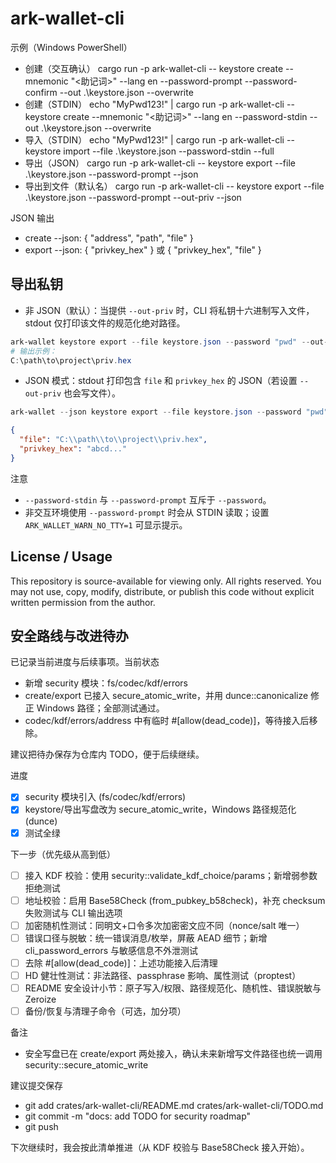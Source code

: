 # ark-wallet-cli

示例（Windows PowerShell）
- 创建（交互确认）
  cargo run -p ark-wallet-cli -- keystore create --mnemonic "<助记词>" --lang en --password-prompt --password-confirm --out .\keystore.json --overwrite
- 创建（STDIN）
  echo "MyPwd123!" | cargo run -p ark-wallet-cli -- keystore create --mnemonic "<助记词>" --lang en --password-stdin --out .\keystore.json --overwrite
- 导入（STDIN）
  echo "MyPwd123!" | cargo run -p ark-wallet-cli -- keystore import --file .\keystore.json --password-stdin --full
- 导出（JSON）
  cargo run -p ark-wallet-cli -- keystore export --file .\keystore.json --password-prompt --json
- 导出到文件（默认名）
  cargo run -p ark-wallet-cli -- keystore export --file .\keystore.json --password-prompt --out-priv --json

JSON 输出
- create --json: { "address", "path", "file" }
- export --json: { "privkey_hex" } 或 { "privkey_hex", "file" }

## 导出私钥

- 非 JSON（默认）：当提供 `--out-priv` 时，CLI 将私钥十六进制写入文件，stdout 仅打印该文件的规范化绝对路径。
```powershell
ark-wallet keystore export --file keystore.json --password "pwd" --out-priv priv.hex
# 输出示例：
C:\path\to\project\priv.hex
```

- JSON 模式：stdout 打印包含 `file` 和 `privkey_hex` 的 JSON（若设置 `--out-priv` 也会写文件）。
```powershell
ark-wallet --json keystore export --file keystore.json --password "pwd" --out-priv priv.hex
```
```json
{
  "file": "C:\\path\\to\\project\\priv.hex",
  "privkey_hex": "abcd..."
}
```

注意
- `--password-stdin` 与 `--password-prompt` 互斥于 `--password`。
- 非交互环境使用 `--password-prompt` 时会从 STDIN 读取；设置 `ARK_WALLET_WARN_NO_TTY=1` 可显示提示。

## License / Usage
This repository is source-available for viewing only. All rights reserved.
You may not use, copy, modify, distribute, or publish this code without
explicit written permission from the author.

## 安全路线与改进待办

已记录当前进度与后续事项。当前状态

- 新增 security 模块：fs/codec/kdf/errors
- create/export 已接入 secure_atomic_write，并用 dunce::canonicalize 修正 Windows 路径；全部测试通过。
- codec/kdf/errors/address 中有临时 #[allow(dead_code)]，等待接入后移除。

建议把待办保存为仓库内 TODO，便于后续继续。

进度
- [x] security 模块引入 (fs/codec/kdf/errors)
- [x] keystore/导出写盘改为 secure_atomic_write，Windows 路径规范化 (dunce)
- [x] 测试全绿

下一步（优先级从高到低）
- [ ] 接入 KDF 校验：使用 security::validate_kdf_choice/params；新增弱参数拒绝测试
- [ ] 地址校验：启用 Base58Check (from_pubkey_b58check)，补充 checksum 失败测试与 CLI 输出选项
- [ ] 加密随机性测试：同明文+口令多次加密密文应不同（nonce/salt 唯一）
- [ ] 错误口径与脱敏：统一错误消息/枚举，屏蔽 AEAD 细节；新增 cli_password_errors 与敏感信息不外泄测试
- [ ] 去除 #[allow(dead_code)]：上述功能接入后清理
- [ ] HD 健壮性测试：非法路径、passphrase 影响、属性测试（proptest）
- [ ] README 安全设计小节：原子写入/权限、路径规范化、随机性、错误脱敏与 Zeroize
- [ ] 备份/恢复与清理子命令（可选，加分项）

备注
- 安全写盘已在 create/export 两处接入，确认未来新增写文件路径也统一调用 security::secure_atomic_write

建议提交保存
- git add crates/ark-wallet-cli/README.md crates/ark-wallet-cli/TODO.md
- git commit -m "docs: add TODO for security roadmap"
- git push

下次继续时，我会按此清单推进（从 KDF 校验与 Base58Check 接入开始）。
